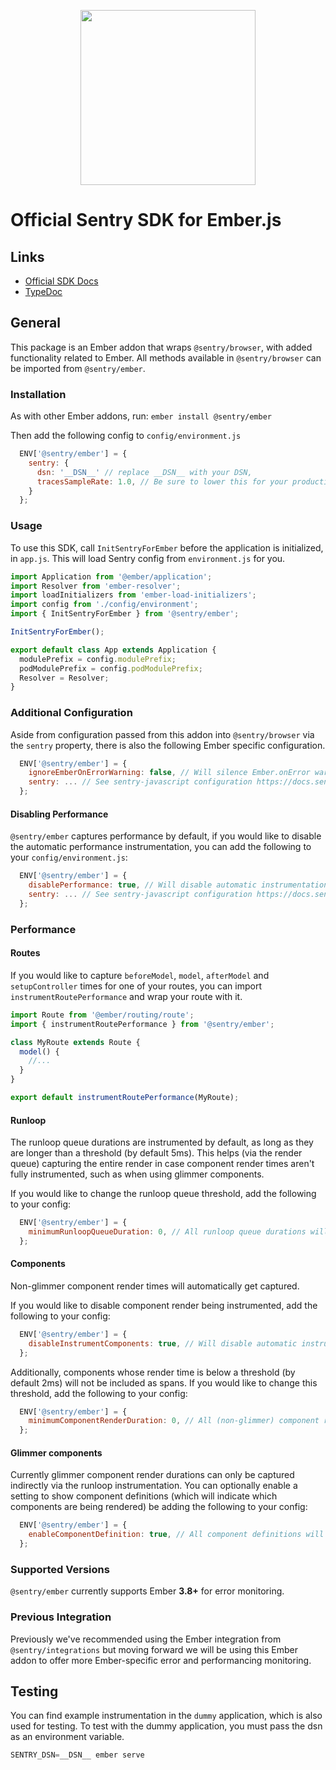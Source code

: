 <p align="center">
  <a href="https://sentry.io" target="_blank" align="center">
    <img src="https://sentry-brand.storage.googleapis.com/sentry-logo-black.png" width="280">
  </a>
  <br />
</p>

# Official Sentry SDK for Ember.js

## Links

- [Official SDK Docs](https://docs.sentry.io/quickstart/)
- [TypeDoc](http://getsentry.github.io/sentry-javascript/)

## General

This package is an Ember addon that wraps `@sentry/browser`, with added functionality related to Ember. All methods available in
`@sentry/browser` can be imported from `@sentry/ember`.

### Installation

As with other Ember addons, run:
`ember install @sentry/ember`

Then add the following config to `config/environment.js`

```javascript
  ENV['@sentry/ember'] = {
    sentry: {
      dsn: '__DSN__' // replace __DSN__ with your DSN,
      tracesSampleRate: 1.0, // Be sure to lower this for your production environment
    }
  };
```
### Usage

To use this SDK, call `InitSentryForEmber` before the application is initialized, in `app.js`. This will load Sentry config from `environment.js` for you.

```javascript
import Application from '@ember/application';
import Resolver from 'ember-resolver';
import loadInitializers from 'ember-load-initializers';
import config from './config/environment';
import { InitSentryForEmber } from '@sentry/ember';

InitSentryForEmber();

export default class App extends Application {
  modulePrefix = config.modulePrefix;
  podModulePrefix = config.podModulePrefix;
  Resolver = Resolver;
}
```

### Additional Configuration

Aside from configuration passed from this addon into `@sentry/browser` via the `sentry` property, there is also the following Ember specific configuration.

```javascript
  ENV['@sentry/ember'] = {
    ignoreEmberOnErrorWarning: false, // Will silence Ember.onError warning without the need of using Ember debugging tools. False by default.
    sentry: ... // See sentry-javascript configuration https://docs.sentry.io/error-reporting/configuration/?platform=javascript
  };
```

#### Disabling Performance

`@sentry/ember` captures performance by default, if you would like to disable the automatic performance instrumentation, you can add the following to your `config/environment.js`:

```javascript
  ENV['@sentry/ember'] = {
    disablePerformance: true, // Will disable automatic instrumentation of performance. Manual instrumentation will still be sent.
    sentry: ... // See sentry-javascript configuration https://docs.sentry.io/error-reporting/configuration/?platform=javascript
  };
```


### Performance
#### Routes
If you would like to capture `beforeModel`, `model`, `afterModel` and `setupController` times for one of your routes,
you can import `instrumentRoutePerformance` and wrap your route with it.

```javascript
import Route from '@ember/routing/route';
import { instrumentRoutePerformance } from '@sentry/ember';

class MyRoute extends Route {
  model() {
    //...
  }
}

export default instrumentRoutePerformance(MyRoute);
```

#### Runloop
The runloop queue durations are instrumented by default, as long as they are longer than a threshold (by default 5ms).
This helps (via the render queue) capturing the entire render in case component render times aren't fully instrumented,
such as when using glimmer components.

If you would like to change the runloop queue threshold, add the following to your config:
```javascript
  ENV['@sentry/ember'] = {
    minimumRunloopQueueDuration: 0, // All runloop queue durations will be added as spans.
  };
```

#### Components
Non-glimmer component render times will automatically get captured.

If you would like to disable component render being instrumented, add the following to your config:
```javascript
  ENV['@sentry/ember'] = {
    disableInstrumentComponents: true, // Will disable automatic instrumentation for components.
  };
```

Additionally, components whose render time is below a threshold (by default 2ms) will not be included as spans.
If you would like to change this threshold, add the following to your config:
```javascript
  ENV['@sentry/ember'] = {
    minimumComponentRenderDuration: 0, // All (non-glimmer) component render durations will be added as spans.
  };
```

#### Glimmer components
Currently glimmer component render durations can only be captured indirectly via the runloop instrumentation. You can
optionally enable a setting to show component definitions (which will indicate which components are being rendered) be
adding the following to your config:
```javascript
  ENV['@sentry/ember'] = {
    enableComponentDefinition: true, // All component definitions will be added as spans.
  };
```

### Supported Versions

`@sentry/ember` currently supports Ember **3.8+** for error monitoring.

### Previous Integration

Previously we've recommended using the Ember integration from `@sentry/integrations` but moving forward we will be using
this Ember addon to offer more Ember-specific error and performancing monitoring.

## Testing

You can find example instrumentation in the `dummy` application, which is also used for testing. To test with the dummy
application, you must pass the dsn as an environment variable.

```javascript
SENTRY_DSN=__DSN__ ember serve
```
